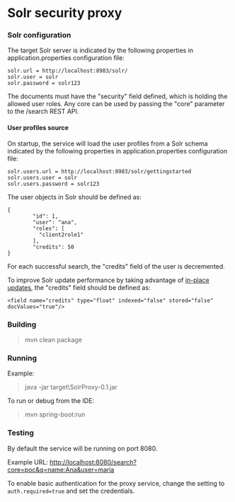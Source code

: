 # Solr security proxy

### Solr configuration

The target Solr server is indicated by the following properties in application.properties configuration file:
```
solr.url = http://localhost:8983/solr/
solr.user = solr
solr.password = solr123
```
The documents must have the "security" field defined, which is holding the allowed user roles.
Any core can be used by passing the "core" parameter to the /search REST API. 

#### User profiles source
On startup, the service will load the user profiles from a Solr schema indicated by the following properties in application.properties configuration file:
```
solr.users.url = http://localhost:8983/solr/gettingstarted
solr.users.user = solr
solr.users.password = solr123
``` 
The user objects in Solr should be defined as:
```
{
        "id": 1,
        "user": "ana",
        "roles": [
          "client2role1"
        ],
        "credits": 50
}
```
For each successful search, the "credits" field of the user is decremented.

To improve Solr update performance by taking advantage of [in-place updates](https://lucene.apache.org/solr/guide/6_6/updating-parts-of-documents.html), the "credits" field should be defined as:
```
<field name="credits" type="float" indexed="false" stored="false" docValues="true"/>
```  

### Building
> mvn clean package

### Running
Example:
> java -jar target\SolrProxy-0.1.jar

To run or debug from the IDE:
> mvn spring-boot:run

### Testing
By default the service will be running on port 8080.

Example URL: [http://localhost:8080/search?core=poc&q=name:Ana&user=maria]()

To enable basic authentication for the proxy service, change the setting to ```  auth.required=true ``` and set the credentials.